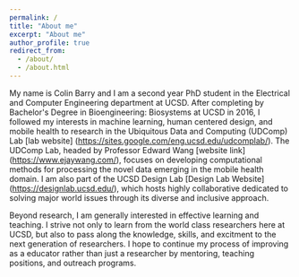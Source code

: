 ```yaml
---
permalink: /
title: "About me"
excerpt: "About me"
author_profile: true
redirect_from: 
  - /about/
  - /about.html
---
```


My name is Colin Barry and I am a second year PhD student in the Electrical and Computer Engineering department at UCSD. After completing by Bachelor's Degree in Bioengineering: Biosystems at UCSD in 2016, I followed my interests in machine learning, human centered design, and mobile health to research in the Ubiquitous Data and Computing (UDComp) Lab [lab website] (https://sites.google.com/eng.ucsd.edu/udcomplab/). The UDComp Lab, headed by Professor Edward Wang [website link] (https://www.ejaywang.com/), focuses on developing computational methods for processing the novel data emerging in the mobile health domain. I am also part of the UCSD Design Lab [Design Lab Website] (https://designlab.ucsd.edu/), which hosts highly collaborative dedicated to solving major world issues through its diverse and inclusive approach.

Beyond research, I am generally interested in effective learning and teaching. I strive not only to learn from the world class researchers here at UCSD, but also to pass along the knowledge, skills, and excitment to the next generation of researchers. I hope to continue my process of improving as a educator rather than just a researcher by mentoring, teaching positions, and outreach programs.

